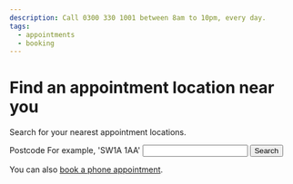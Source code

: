 ```yaml
---
description: Call 0300 330 1001 between 8am to 10pm, every day.
tags:
  - appointments
  - booking
---
```


# Find an appointment location near you

Search for your nearest appointment locations.

<form action="/locations" method="get">
  <label class="form-label-bold" for="postcode">Postcode</label>
  <span class="form-hint">
    For example, 'SW1A 1AA'
  </span>
  <input type="text" class="form-control" id="postcode" name="postcode" value="">
  <input type="submit" class="button" id="btn-search" value="Search">
</form>

<div class="application-notice info-notice">
  <p>You can also <a href="/book-phone">book a phone appointment</a>.</p>
</div>
